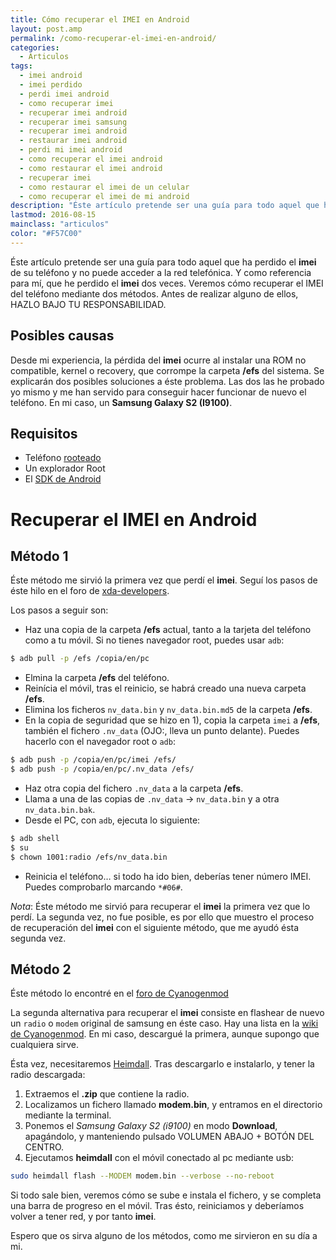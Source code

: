 ```yaml
---
title: Cómo recuperar el IMEI en Android
layout: post.amp
permalink: /como-recuperar-el-imei-en-android/
categories:
  - Articulos
tags:
  - imei android
  - imei perdido
  - perdi imei android
  - como recuperar imei
  - recuperar imei android
  - recuperar imei samsung
  - recuperar imei android
  - restaurar imei android
  - perdi mi imei android
  - como recuperar el imei android
  - como restaurar el imei android
  - recuperar imei
  - como restaurar el imei de un celular
  - como recuperar el imei de mi android
description: "Éste artículo pretende ser una guía para todo aquel que ha perdido el imei de su teléfono y no puede acceder a la red telefónica. Y como referencia para mí, que he perdido el imei dos veces. Veremos cómo recuperar el IMEI del teléfono mediante dos métodos. Antes de realizar alguno de ellos, HAZLO BAJO TU RESPONSABILIDAD."
lastmod: 2016-08-15
mainclass: "articulos"
color: "#F57C00"
---
```


Éste artículo pretende ser una guía para todo aquel que ha perdido el **imei** de su teléfono y no puede acceder a la red telefónica. Y como referencia para mí, que he perdido el **imei** dos veces. Veremos cómo recuperar el IMEI del teléfono mediante dos métodos. Antes de realizar alguno de ellos, <span class="highlight style-1">HAZLO BAJO TU RESPONSABILIDAD</span>.

<!--more-->



## Posibles causas

Desde mi experiencia, la pérdida del **imei** ocurre al instalar una ROM no compatible, kernel o recovery, que corrompe la carpeta **/efs** del sistema. Se explicarán dos posibles soluciones a éste problema. Las dos las he probado yo mismo y me han servido para conseguir hacer funcionar de nuevo el teléfono. En mi caso, un **Samsung Galaxy S2 (I9100)**.

## Requisitos

* Teléfono [rooteado][1]
* Un explorador Root
* El [SDK de Android][2]

# Recuperar el IMEI en Android

## Método 1

Éste método me sirvió la primera vez que perdí el **imei**. Seguí los pasos de éste hilo en el foro de [xda-developers][3].

Los pasos a seguir son:

- Haz una copia de la carpeta **/efs** actual, tanto a la tarjeta del teléfono como a tu móvil. Si no tienes navegador root, puedes usar `adb`:

```bash
$ adb pull -p /efs /copia/en/pc
```

- Elmina la carpeta **/efs** del teléfono.
- Reinícia el móvil, tras el reinicio, se habrá creado una nueva carpeta **/efs**.
- Elimina los ficheros `nv_data.bin` y `nv_data.bin.md5` de la carpeta **/efs**.
- En la copia de seguridad que se hizo en 1), copia la carpeta `imei` a **/efs**, también el fichero `.nv_data` (OJO:, lleva un punto delante). Puedes hacerlo con el navegador root o `adb`:

```bash
$ adb push -p /copia/en/pc/imei /efs/
$ adb push -p /copia/en/pc/.nv_data /efs/
```

- Haz otra copia del fichero `.nv_data` a la carpeta **/efs**.
- Llama a una de las copias de `.nv_data` -> `nv_data.bin` y a otra `nv_data.bin.bak`.
- Desde el PC, con `adb`, ejecuta lo siguiente:

```bash
$ adb shell
$ su
$ chown 1001:radio /efs/nv_data.bin
```

- Reinicia el teléfono&#8230; si todo ha ido bien, deberías tener número IMEI. Puedes comprobarlo marcando `*#06#`.

*Nota*: Éste método me sirvió para recuperar el **imei** la primera vez que lo perdí. La segunda vez, no fue posible, es por ello que muestro el proceso de recuperación del **imei** con el siguiente método, que me ayudó ésta segunda vez.

## Método 2

Éste método lo encontré en el [foro de Cyanogenmod][4]

La segunda alternativa para recuperar el **imei** consiste en flashear de nuevo un `radio` o `modem` original de samsung en éste caso. Hay una lista en la [wiki de Cyanogenmod][5]. En mi caso, descargué la primera, aunque supongo que cualquiera sirve.

Ésta vez, necesitaremos [Heimdall][6]. Tras descargarlo e instalarlo, y tener la radio descargada:

1. Extraemos el **.zip** que contiene la radio.
2. Localizamos un fichero llamado **modem.bin**, y entramos en el directorio mediante la terminal.
3. Ponemos el *Samsung Galaxy S2 (i9100)* en modo **Download**, apagándolo, y manteniendo pulsado VOLUMEN ABAJO + BOTÓN DEL CENTRO.
4. Ejecutamos **heimdall** con el móvil conectado al pc mediante usb:

```bash
sudo heimdall flash --MODEM modem.bin --verbose --no-reboot
```

Si todo sale bien, veremos cómo se sube e instala el fichero, y se completa una barra de progreso en el móvil. Tras ésto, reiniciamos y deberíamos volver a tener red, y por tanto **imei**.

Espero que os sirva alguno de los métodos, como me sirvieron en su día a mi.

 [1]: https://elbauldelprogramador.com/rootear-samsung-galaxy-s-gt-i9003/ "Rootear Samsung Galaxy S GT-I9003"
 [2]: https://elbauldelprogramador.com/como-instalar-el-ide-android-studio-en-linux-y-pequena-guia-de-uso/
 [3]: http://forum.xda-developers.com/galaxy-s2/general/guide-recover-imei-9-steps-t1264021 "[GUIDE] Recover your IMEI in 9 steps."
 [4]: http://forum.cyanogenmod.org/topic/76511-updating-the-basebandradiomodem/#entry405203 "Updating The Baseband/radio/modem"
 [5]: http://wiki.cyanogenmod.org/w/I9100_Info "Descargar radios i9100"
 [6]: http://glassechidna.com.au/heimdall/#downloads
